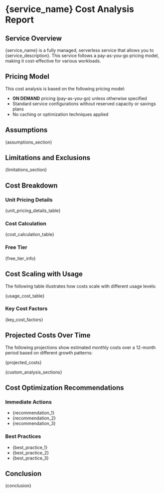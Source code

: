 # {service_name} Cost Analysis Report

## Service Overview

{service_name} is a fully managed, serverless service that allows you to {service_description}. This service follows a pay-as-you-go pricing model, making it cost-effective for various workloads.

## Pricing Model

This cost analysis is based on the following pricing model:
- **ON DEMAND** pricing (pay-as-you-go) unless otherwise specified
- Standard service configurations without reserved capacity or savings plans
- No caching or optimization techniques applied

## Assumptions

{assumptions_section}

## Limitations and Exclusions

{limitations_section}

## Cost Breakdown

### Unit Pricing Details

{unit_pricing_details_table}

### Cost Calculation

{cost_calculation_table}

### Free Tier

{free_tier_info}

## Cost Scaling with Usage

The following table illustrates how costs scale with different usage levels:

{usage_cost_table}

### Key Cost Factors

{key_cost_factors}

## Projected Costs Over Time

The following projections show estimated monthly costs over a 12-month period based on different growth patterns:

{projected_costs}

{custom_analysis_sections}

## Cost Optimization Recommendations

### Immediate Actions

- {recommendation_1}
- {recommendation_2}
- {recommendation_3}

### Best Practices

- {best_practice_1}
- {best_practice_2}
- {best_practice_3}

## Conclusion

{conclusion}
